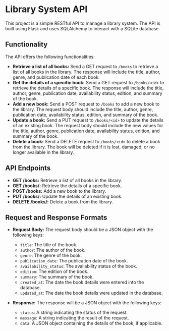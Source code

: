 # Library System API

This project is a simple RESTful API to manage a library system. The API is built using Flask and uses SQLAlchemy to interact with a SQLite database.

## Functionality

The API offers the following functionalities:

* **Retrieve a list of all books:** Send a GET request to `/books` to retrieve a list of all books in the library. The response will include the title, author, genre, and publication date of each book.
* **Get the details of a specific book:** Send a GET request to `/books/<id>` to retrieve the details of a specific book. The response will include the title, author, genre, publication date, availability status, edition, and summary of the book.
* **Add a new book:** Send a POST request to `/books` to add a new book to the library. The request body should include the title, author, genre, publication date, availability status, edition, and summary of the book.
* **Update a book:** Send a PUT request to `/books/<id>` to update the details of an existing book. The request body should include the new values for the title, author, genre, publication date, availability status, edition, and summary of the book.
* **Delete a book:** Send a DELETE request to `/books/<id>` to delete a book from the library. The book will be deleted if it is lost, damaged, or no longer available in the library.

## API Endpoints

* **GET /books:** Retrieve a list of all books in the library.
* **GET /books/<id>:** Retrieve the details of a specific book.
* **POST /books:** Add a new book to the library.
* **PUT /books/<id>:** Update the details of an existing book.
* **DELETE /books/<id>:** Delete a book from the library.

## Request and Response Formats

* **Request Body:** The request body should be a JSON object with the following keys:
	+ `title`: The title of the book.
	+ `author`: The author of the book.
	+ `genre`: The genre of the book.
	+ `publication_date`: The publication date of the book.
	+ `availability_status`: The availability status of the book.
	+ `edition`: The edition of the book.
	+ `summary`: The summary of the book.
    + `created_at`: The date the book details were entered into the database.
    + `updated_at`: The date the book details were updated in the database.
    
* **Response:** The response will be a JSON object with the following keys:
	+ `status`: A string indicating the status of the request.
	+ `message`: A string indicating the result of the request.
	+ `data`: A JSON object containing the details of the book, if applicable.


